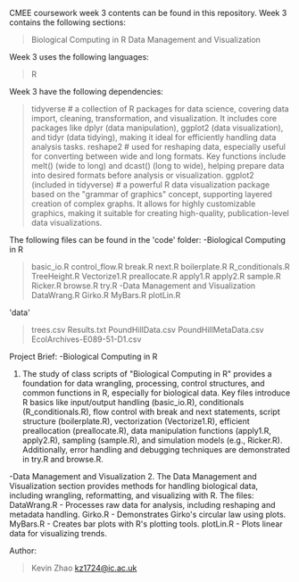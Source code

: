 CMEE coursework week 3 contents can be found in this repository.
Week 3 contains the following sections:
> Biological Computing in R
> Data Management and Visualization

Week 3 uses the following languages:
> R

Week 3 have the following dependencies:
> tidyverse # a collection of R packages for data science, covering data import, cleaning, transformation, and visualization. It includes core packages like dplyr (data manipulation), ggplot2 (data visualization), and tidyr (data tidying), making it ideal for efficiently handling data analysis tasks. 
> reshape2 # used for reshaping data, especially useful for converting between wide and long formats. Key functions include melt() (wide to long) and dcast() (long to wide), helping prepare data into desired formats before analysis or visualization.
> ggplot2 (included in tidyverse) # a powerful R data visualization package based on the "grammar of graphics" concept, supporting layered creation of complex graphs. It allows for highly customizable graphics, making it suitable for creating high-quality, publication-level data visualizations.

The following files can be found in the 'code' folder:
-Biological Computing in R
> basic_io.R
> control_flow.R
> break.R
> next.R
> boilerplate.R
> R_conditionals.R
> TreeHeight.R
> Vectorize1.R
> preallocate.R
> apply1.R
> apply2.R
> sample.R
> Ricker.R
> browse.R
> try.R
-Data Management and Visualization
> DataWrang.R
> Girko.R
> MyBars.R
> plotLin.R

'data'
> trees.csv
> Results.txt
> PoundHillData.csv
> PoundHillMetaData.csv
> EcolArchives-E089-51-D1.csv

Project Brief:
-Biological Computing in R
1. The study of class scripts of "Biological Computing in R" provides a foundation for data wrangling, processing, control structures, and common functions in R, especially for biological data. Key files introduce R basics like input/output handling (basic_io.R), conditionals (R_conditionals.R), flow control with break and next statements, script structure (boilerplate.R), vectorization (Vectorize1.R), efficient preallocation (preallocate.R), data manipulation functions (apply1.R, apply2.R), sampling (sample.R), and simulation models (e.g., Ricker.R). Additionally, error handling and debugging techniques are demonstrated in try.R and browse.R.

-Data Management and Visualization
2. The Data Management and Visualization section provides methods for handling biological data, including wrangling, reformatting, and visualizing with R. The files:
DataWrang.R - Processes raw data for analysis, including reshaping and metadata handling.
Girko.R - Demonstrates Girko's circular law using plots.
MyBars.R - Creates bar plots with R's plotting tools.
plotLin.R - Plots linear data for visualizing trends.

Author:
> Kevin Zhao
> kz1724@ic.ac.uk